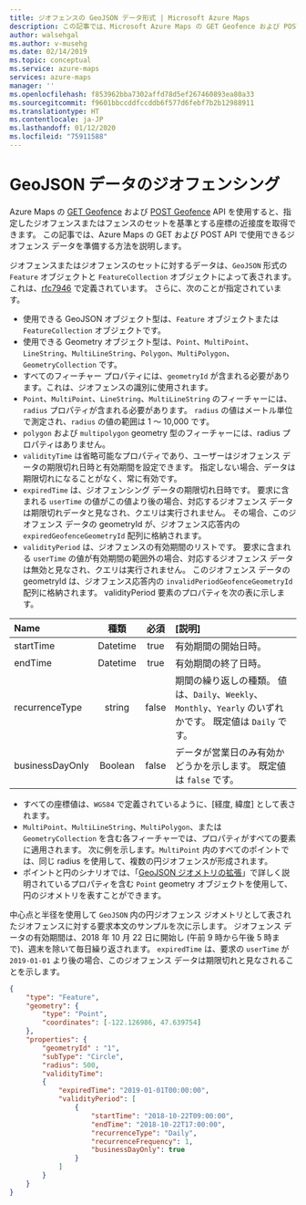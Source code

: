 ```yaml
---
title: ジオフェンスの GeoJSON データ形式 | Microsoft Azure Maps
description: この記事では、Microsoft Azure Maps の GET Geofence および POST Geofence API で使用できるジオフェンス データの準備方法について説明します。
author: walsehgal
ms.author: v-musehg
ms.date: 02/14/2019
ms.topic: conceptual
ms.service: azure-maps
services: azure-maps
manager: ''
ms.openlocfilehash: f853962bba7302affd78d5ef267460893ea80a33
ms.sourcegitcommit: f9601bbccddfccddb6f577d6febf7b2b12988911
ms.translationtype: HT
ms.contentlocale: ja-JP
ms.lasthandoff: 01/12/2020
ms.locfileid: "75911588"
---
```

# <a name="geofencing-geojson-data"></a>GeoJSON データのジオフェンシング

Azure Maps の [GET Geofence](/rest/api/maps/spatial/getgeofence) および [POST Geofence](/rest/api/maps/spatial/postgeofence) API を使用すると、指定したジオフェンスまたはフェンスのセットを基準とする座標の近接度を取得できます。 この記事では、Azure Maps の GET および POST API で使用できるジオフェンス データを準備する方法を説明します。

ジオフェンスまたはジオフェンスのセットに対するデータは、`GeoJSON` 形式の `Feature` オブジェクトと `FeatureCollection` オブジェクトによって表されます。これは、[rfc7946](https://tools.ietf.org/html/rfc7946) で定義されています。 さらに、次のことが指定されています。

* 使用できる GeoJSON オブジェクト型は、`Feature` オブジェクトまたは `FeatureCollection` オブジェクトです。
* 使用できる Geometry オブジェクト型は、`Point`、`MultiPoint`、`LineString`、`MultiLineString`、`Polygon`、`MultiPolygon`、`GeometryCollection` です。
* すべてのフィーチャー プロパティには、`geometryId` が含まれる必要があります。これは、ジオフェンスの識別に使用されます。
* `Point`、`MultiPoint`、`LineString`、`MultiLineString` のフィーチャーには、`radius` プロパティが含まれる必要があります。 `radius` の値はメートル単位で測定され、`radius` の値の範囲は 1 ～ 10,000 です。
* `polygon` および `multipolygon` geometry 型のフィーチャーには、radius プロパティはありません。
* `validityTime` は省略可能なプロパティであり、ユーザーはジオフェンス データの期限切れ日時と有効期間を設定できます。 指定しない場合、データは期限切れになることがなく、常に有効です。
* `expiredTime` は、ジオフェンシング データの期限切れ日時です。 要求に含まれる `userTime` の値がこの値より後の場合、対応するジオフェンス データは期限切れデータと見なされ、クエリは実行されません。 その場合、このジオフェンス データの geometryId が、ジオフェンス応答内の `expiredGeofenceGeometryId` 配列に格納されます。
* `validityPeriod` は、ジオフェンスの有効期間のリストです。 要求に含まれる `userTime` の値が有効期間の範囲外の場合、対応するジオフェンス データは無効と見なされ、クエリは実行されません。 このジオフェンス データの geometryId は、ジオフェンス応答内の `invalidPeriodGeofenceGeometryId` 配列に格納されます。 validityPeriod 要素のプロパティを次の表に示します。

| Name | 種類 | 必須  | [説明] |
| :------------ |:------------: |:---------------:| :-----|
| startTime | Datetime  | true | 有効期間の開始日時。 |
| endTime   | Datetime  | true |  有効期間の終了日時。 |
| recurrenceType | string | false |   期間の繰り返しの種類。 値は、`Daily`、`Weekly`、`Monthly`、`Yearly` のいずれかです。 既定値は `Daily` です。|
| businessDayOnly | Boolean | false |  データが営業日のみ有効かどうかを示します。 既定値は `false` です。|


* すべての座標値は、`WGS84` で定義されているように、[経度, 緯度] として表されます。
* `MultiPoint`、`MultiLineString`、`MultiPolygon`、または `GeometryCollection` を含む各フィーチャーでは、プロパティがすべての要素に適用されます。 次に例を示します。`MultiPoint` 内のすべてのポイントでは、同じ radius を使用して、複数の円ジオフェンスが形成されます。
* ポイントと円のシナリオでは、「[GeoJSON ジオメトリの拡張](https://docs.microsoft.com/azure/azure-maps/extend-geojson)」で詳しく説明されているプロパティを含む `Point` geometry オブジェクトを使用して、円のジオメトリを表すことができます。      

中心点と半径を使用して `GeoJSON` 内の円ジオフェンス ジオメトリとして表されたジオフェンスに対する要求本文のサンプルを次に示します。 ジオフェンス データの有効期間は、2018 年 10 月 22 日に開始し (午前 9 時から午後 5 時まで)、週末を除いて毎日繰り返されます。 `expiredTime` は、要求の `userTime` が `2019-01-01` より後の場合、このジオフェンス データは期限切れと見なされることを示します。  

```json
{
    "type": "Feature",
    "geometry": {
        "type": "Point",
        "coordinates": [-122.126986, 47.639754]
    },
    "properties": {
        "geometryId" : "1",
        "subType": "Circle",
        "radius": 500,
        "validityTime": 
        {
            "expiredTime": "2019-01-01T00:00:00",
            "validityPeriod": [
                {
                    "startTime": "2018-10-22T09:00:00",
                    "endTime": "2018-10-22T17:00:00",
                    "recurrenceType": "Daily",
                    "recurrenceFrequency": 1,
                    "businessDayOnly": true
                }
            ]
        }
    }
}
```
